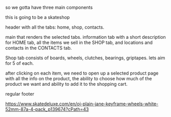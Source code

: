 so we gotta have three main components

this is going to be a skateshop

header with all the tabs: home, shop, contacts.

main that renders the selected tabs. information tab with a short description for HOME tab, all the items we sell in the SHOP tab, and locations and contacts in the CONTACTS tab.



Shop tab consists of boards, wheels, clutches, bearings, griptapes. lets aim for 5 of each.

after clicking on each item, we need to open up a selected product page with all the info on the product, the ability to choose how much of the product we want and ability to add it to the shopping cart.


regular footer


https://www.skatedeluxe.com/en/oj-plain-jane-keyframe-wheels-white-52mm-87a-4-pack_p139674?cPath=43


